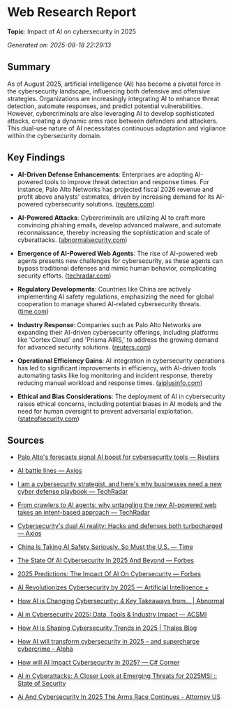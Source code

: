 # Web Research Report

**Topic**: Impact of AI on cybersecurity in 2025

*Generated on: 2025-08-18 22:29:13*

## Summary

As of August 2025, artificial intelligence (AI) has become a pivotal force in the cybersecurity landscape, influencing both defensive and offensive strategies. Organizations are increasingly integrating AI to enhance threat detection, automate responses, and predict potential vulnerabilities. However, cybercriminals are also leveraging AI to develop sophisticated attacks, creating a dynamic arms race between defenders and attackers. This dual-use nature of AI necessitates continuous adaptation and vigilance within the cybersecurity domain.

## Key Findings

- **AI-Driven Defense Enhancements**: Enterprises are adopting AI-powered tools to improve threat detection and response times. For instance, Palo Alto Networks has projected fiscal 2026 revenue and profit above analysts' estimates, driven by increasing demand for its AI-powered cybersecurity solutions. ([reuters.com](https://www.reuters.com/business/palo-altos-forecasts-signals-ai-boost-cybersecurity-tools-2025-08-18/?utm_source=openai))

- **AI-Powered Attacks**: Cybercriminals are utilizing AI to craft more convincing phishing emails, develop advanced malware, and automate reconnaissance, thereby increasing the sophistication and scale of cyberattacks. ([abnormalsecurity.com](https://abnormalsecurity.com/blog/key-takeaways-innovate-2025?utm_source=openai))

- **Emergence of AI-Powered Web Agents**: The rise of AI-powered web agents presents new challenges for cybersecurity, as these agents can bypass traditional defenses and mimic human behavior, complicating security efforts. ([techradar.com](https://www.techradar.com/pro/from-crawlers-to-ai-agents-why-untangling-the-new-ai-powered-web-takes-an-intent-based-approach?utm_source=openai))

- **Regulatory Developments**: Countries like China are actively implementing AI safety regulations, emphasizing the need for global cooperation to manage shared AI-related cybersecurity threats. ([time.com](https://time.com/7308857/china-isnt-ignoring-ai-regulation-the-u-s-shouldnt-either/?utm_source=openai))

- **Industry Response**: Companies such as Palo Alto Networks are expanding their AI-driven cybersecurity offerings, including platforms like 'Cortex Cloud' and 'Prisma AIRS,' to address the growing demand for advanced security solutions. ([reuters.com](https://www.reuters.com/business/palo-altos-forecasts-signals-ai-boost-cybersecurity-tools-2025-08-18/?utm_source=openai))

- **Operational Efficiency Gains**: AI integration in cybersecurity operations has led to significant improvements in efficiency, with AI-driven tools automating tasks like log monitoring and incident response, thereby reducing manual workload and response times. ([aiplusinfo.com](https://www.aiplusinfo.com/blog/ai-revolutionizes-cybersecurity-by-2025/?utm_source=openai))

- **Ethical and Bias Considerations**: The deployment of AI in cybersecurity raises ethical concerns, including potential biases in AI models and the need for human oversight to prevent adversarial exploitation. ([stateofsecurity.com](https://stateofsecurity.com/ai-in-cyberattacks-a-closer-look-at-emerging-threats-for-2025/?utm_source=openai))

## Sources

- [Palo Alto's forecasts signal AI boost for cybersecurity tools — Reuters](https://www.reuters.com/business/palo-altos-forecasts-signals-ai-boost-cybersecurity-tools-2025-08-18/)

- [AI battle lines — Axios](https://www.axios.com/newsletters/axios-future-of-cybersecurity-24b0f3f0-7552-11f0-9a97-7f6a524a12d7)

- [I am a cybersecurity strategist, and here's why businesses need a new cyber defense playbook — TechRadar](https://www.techradar.com/pro/i-am-a-cybersecurity-strategist-and-heres-why-businesses-need-a-new-cyber-defense-playbook)

- [From crawlers to AI agents: why untangling the new AI-powered web takes an intent-based approach — TechRadar](https://www.techradar.com/pro/from-crawlers-to-ai-agents-why-untangling-the-new-ai-powered-web-takes-an-intent-based-approach)

- [Cybersecurity's dual AI reality: Hacks and defenses both turbocharged — Axios](https://www.axios.com/2025/08/12/generative-ai-cybersecurity-attacks-hackers)

- [China Is Taking AI Safety Seriously. So Must the U.S. — Time](https://time.com/7308857/china-isnt-ignoring-ai-regulation-the-u-s-shouldnt-either/)

- [The State Of AI Cybersecurity In 2025 And Beyond — Forbes](https://www.forbes.com/councils/forbestechcouncil/2025/01/21/the-state-of-ai-cybersecurity-in-2025-and-beyond/)

- [2025 Predictions: The Impact Of AI On Cybersecurity — Forbes](https://www.forbes.com/councils/forbestechcouncil/2025/01/06/2025-predictions-the-impact-of-ai-on-cybersecurity/)

- [AI Revolutionizes Cybersecurity by 2025 — Artificial Intelligence +](https://www.aiplusinfo.com/blog/ai-revolutionizes-cybersecurity-by-2025/)

- [How AI is Changing Cybersecurity: 4 Key Takeaways from… | Abnormal](https://abnormalsecurity.com/blog/key-takeaways-innovate-2025)

- [AI in Cybersecurity 2025: Data, Tools & Industry Impact — ACSMI](https://acsmi.org/blogs/artificial-intelligence-in-cybersecurity-original-data-on-industry-adoption-amp-impact-2025)

- [How AI is Shaping Cybersecurity Trends in 2025 | Thales Blog](https://cpl.thalesgroup.com/blog/data-security/how-ai-is-shaping-cybersecurity-trends-2025)

- [How AI will transform cybersecurity in 2025 – and supercharge cybercrime - Alpha](https://alphaengr.com/how-ai-will-transform-cybersecurity-in-2025-and-supercharge-cybercrime/)

- [How will AI Impact Cybersecurity in 2025? — C# Corner](https://www.c-sharpcorner.com/article/how-will-ai-impact-cybersecurity-in-2025/Default.aspx)

- [AI in Cyberattacks: A Closer Look at Emerging Threats for 2025MSI :: State of Security](https://stateofsecurity.com/ai-in-cyberattacks-a-closer-look-at-emerging-threats-for-2025/)

- [Ai And Cybersecurity In 2025 The Arms Race Continues - Attorney US](https://attorney.aksi.co/ai-and-cybersecurity-in-2025-the-arms-race-continues) 
